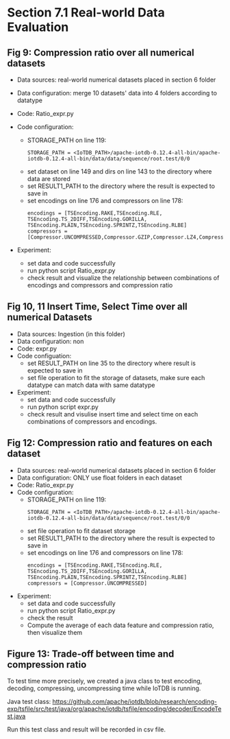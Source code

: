 # Section 7.1 Real-world Data Evaluation

## Fig 9: Compression ratio over all numerical datasets
+ Data sources: real-world numerical datasets placed in section 6 folder
+ Data configuration: merge 10 datasets' data into 4 folders according to datatype
+ Code: Ratio_expr.py

+ Code configuration:
    + STORAGE_PATH on line 119:
        ```
        STORAGE_PATH = <IoTDB_PATH>/apache-iotdb-0.12.4-all-bin/apache-iotdb-0.12.4-all-bin/data/data/sequence/root.test/0/0
        ```
    + set dataset on line 149 and dirs on line 143 to the directory where data are stored
    + set RESULT1_PATH to the directory where the result is expected to save in
    + set encodings on line 176 and compressors on line 178:
        ```
        encodings = [TSEncoding.RAKE,TSEncoding.RLE, TSEncoding.TS_2DIFF,TSEncoding.GORILLA, TSEncoding.PLAIN,TSEncoding.SPRINTZ,TSEncoding.RLBE]
        compressors = [Compressor.UNCOMPRESSED,Compressor.GZIP,Compressor.LZ4,Compressor.SNAPPY]
        ```
+ Experiment:
    + set data and code successfully
    + run python script Ratio_expr.py
    + check result and visualize the relationship between combinations of encodings and compressors and compression ratio

## Fig 10, 11 Insert Time, Select Time over all numerical Datasets
+ Data sources: Ingestion (in this folder)
+ Data configuration: non
+ Code: expr.py
+ Code configuation:
    + set RESULT_PATH on line 35 to the directory where result is expected to save in 
    + set file operation to fit the storage of datasets, make sure each datatype can match data with same datatype
+ Experiment: 
    + set data and code successfully
    + run python script expr.py
    + check result and visulise insert time and select time on each combinations of compressors and encodings.
## Fig 12: Compression ratio and features on each dataset
+ Data sources: real-world numerical datasets placed in section 6 folder
+ Data configuration: ONLY use float folders in each dataset
+ Code: Ratio_expr.py
+ Code configuration: 
    + STORAGE_PATH on line 119:
        ```
        STORAGE_PATH = <IoTDB_PATH>/apache-iotdb-0.12.4-all-bin/apache-iotdb-0.12.4-all-bin/data/data/sequence/root.test/0/0
        ```
    + set file operation to fit dataset storage
    + set RESULT1_PATH to the directory where the result is expected to save in
    + set encodings on line 176 and compressors on line 178:
        ```
        encodings = [TSEncoding.RAKE,TSEncoding.RLE, TSEncoding.TS_2DIFF,TSEncoding.GORILLA, TSEncoding.PLAIN,TSEncoding.SPRINTZ,TSEncoding.RLBE]
        compressors = [Compressor.UNCOMPRESSED]
        ```
+ Experiment:
    + set data and code successfully
    + run python script Ratio_expr.py
    + check the result
    + Compute the average of each data feature and compression ratio, then visualize them

## Figure 13: Trade-off between time and compression ratio 

To test time more precisely, we created a java class to test encoding, decoding, compressing, uncompressing time while IoTDB is running. 

Java test class: https://github.com/apache/iotdb/blob/research/encoding-exp/tsfile/src/test/java/org/apache/iotdb/tsfile/encoding/decoder/EncodeTest.java

Run this test class and result will be recorded in csv file.